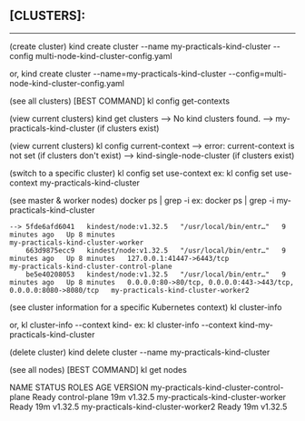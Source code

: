 ## [CLUSTERS]:
--------
(create cluster)
kind create cluster --name my-practicals-kind-cluster --config multi-node-kind-cluster-config.yaml

or, kind create cluster --name=my-practicals-kind-cluster --config=multi-node-kind-cluster-config.yaml


(see all clusters)               [BEST COMMAND]
kl config get-contexts


(view current clusters)
kind get clusters
	--> No kind clusters found.
    --> my-practicals-kind-cluster      (if clusters exist)


(view current clusters)
kl config current-context
	--> error: current-context is not set	(if clusters don't exist)
	--> kind-single-node-cluster	(if clusters exist)
	

(switch to a specific cluster)
kl config set use-context <cluster-name>
ex: kl config set use-context my-practicals-kind-cluster


(see master & worker nodes)
docker ps | grep -i <cluster-name>
ex: docker ps | grep -i my-practicals-kind-cluster

    --> 5fde6afd6041   kindest/node:v1.32.5   "/usr/local/bin/entr…"   9 minutes ago   Up 8 minutes                                                                      my-practicals-kind-cluster-worker
        663d9875ecc9   kindest/node:v1.32.5   "/usr/local/bin/entr…"   9 minutes ago   Up 8 minutes   127.0.0.1:41447->6443/tcp                                          my-practicals-kind-cluster-control-plane
        be5e40208053   kindest/node:v1.32.5   "/usr/local/bin/entr…"   9 minutes ago   Up 8 minutes   0.0.0.0:80->80/tcp, 0.0.0.0:443->443/tcp, 0.0.0.0:8080->8080/tcp   my-practicals-kind-cluster-worker2



(see cluster information for a specific Kubernetes context)
kl cluster-info

or, kl cluster-info --context kind-<cluster-name>
ex: kl cluster-info --context kind-my-practicals-kind-cluster


(delete cluster)
kind delete cluster --name my-practicals-kind-cluster


(see all nodes)             [BEST COMMAND]
kl get nodes

NAME                                       STATUS   ROLES           AGE   VERSION
my-practicals-kind-cluster-control-plane   Ready    control-plane   19m   v1.32.5
my-practicals-kind-cluster-worker          Ready    <none>          19m   v1.32.5
my-practicals-kind-cluster-worker2         Ready    <none>          19m   v1.32.5

